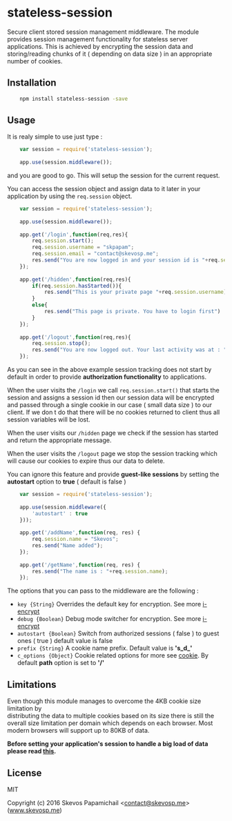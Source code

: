 # stateless-session

Secure client stored session management middleware. The module provides session management 
functionality for stateless server applications. This is achieved by encrypting the session
data and storing/reading chunks of it ( depending on data size ) in an appropriate number 
of cookies.

## Installation

```bash
	npm install stateless-session -save
```

## Usage 

It is realy simple to use just type : 
```js
	var session = require('stateless-session');
	
	app.use(session.middleware());
```
and you are good to go. This will setup the session for the current request.

You can access the session object and assign data to it later in your application by using
the `req.session` object. 

```js
	var session = require('stateless-session');
	
	app.use(session.middleware());
	
	app.get('/login',function(req,res){
		req.session.start();
		req.session.username = "skpapam";
		req.session.email = "contact@skevosp.me";
		res.send("You are now logged in and your session id is "+req.session.getId());
	});
	
	app.get('/hidden',function(req,res){
		if(req.session.hasStarted()){
			res.send("This is your private page "+req.session.username)
		}
		else{
			res.send("This page is private. You have to login first")
		}
	});
	
	app.get('/logout',function(req,res){
		req.session.stop();
		res.send("You are now logged out. Your last activity was at : "+req.session.lastActivity());
	});
```

As you can see in the above example session tracking does not start by default in order
to provide **authorization functionality** to applications.

When the user visits the `/login` we call `req.session.start()` that starts the session 
and assigns a session id then our session data will be encrypted and passed through a single 
cookie in our case ( small data size ) to our client.  If we don t do that there will be no 
cookies returned to client thus all session variables will be lost. 

When the user visits our `/hidden` page we check if the session has started and 
return the appropriate message.

When the user visits the `/logout` page we stop the session tracking which will cause our cookies
to expire thus our data to delete.

You can ignore this feature and provide **guest-like sessions** by setting the **autostart** 
option to **true** ( default is false )

```js
	var session = require('stateless-session');
	
	app.use(session.middleware({
		'autostart' : true
	}));
	
	app.get('/addName',function(req, res) {
		req.session.name = "Skevos";
		res.send("Name added");
	});
	
	app.get('/getName',function(req, res) {
		res.send("The name is : "+req.session.name);
	});
```	

The options that you can pass to the middleware are the following :
* `key {String}` Overrides the default key for encryption. See more [i-encrypt](https://www.npmjs.com/package/i-encrypt)
* `debug {Boolean}` Debug mode switcher for encryption. See more [i-encrypt](https://www.npmjs.com/package/i-encrypt)
* `autostart {Boolean}` Switch from authorized sessions ( false ) to guest ones ( true )
default value is false
* `prefix {String}` A cookie name prefix. Default value is **'s_d_'**
* `c_options {Object}` Cookie related options for more see [cookie](https://www.npmjs.com/package/cookie). 
By default **path** option is set to **'/'**
		
## Limitations

Even though this module manages to overcome the 4KB cookie size limitation by  
distributing the data to multiple cookies based on its size there is still the overall
size limitation per domain which depends on each browser. Most modern browsers will support
up to 80KB of data. 

**Before setting your application's session to handle a big load of data
please read [this](http://browsercookielimits.squawky.net).**

## License
MIT

Copyright (c) 2016 Skevos Papamichail &lt;contact@skevosp.me&gt; (www.skevosp.me) 
